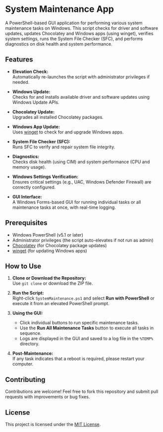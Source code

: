 # System Maintenance App

A PowerShell-based GUI application for performing various system maintenance tasks on Windows. This script checks for driver and software updates, updates Chocolatey and Windows apps (using winget), verifies system settings, runs the System File Checker (SFC), and performs diagnostics on disk health and system performance.

## Features

- **Elevation Check:**  
  Automatically re-launches the script with administrator privileges if needed.

- **Windows Update:**  
  Checks for and installs available driver and software updates using Windows Update APIs.

- **Chocolatey Update:**  
  Upgrades all installed Chocolatey packages.

- **Windows App Update:**  
  Uses [winget](https://github.com/microsoft/winget-cli) to check for and upgrade Windows apps.

- **System File Checker (SFC):**  
  Runs SFC to verify and repair system file integrity.

- **Diagnostics:**  
  Checks disk health (using CIM) and system performance (CPU and memory usage).

- **Windows Settings Verification:**  
  Ensures critical settings (e.g., UAC, Windows Defender Firewall) are correctly configured.

- **GUI Interface:**  
  A Windows Forms-based GUI for running individual tasks or all maintenance tasks at once, with real-time logging.

## Prerequisites

- Windows PowerShell (v5.1 or later)
- Administrator privileges (the script auto-elevates if not run as admin)
- [Chocolatey](https://chocolatey.org/) (for Chocolatey package updates)
- [winget](https://github.com/microsoft/winget-cli) (for updating Windows apps)

## How to Use

1. **Clone or Download the Repository:**  
   Use `git clone` or download the ZIP file.

2. **Run the Script:**  
   Right-click `SystemMaintenance.ps1` and select **Run with PowerShell** or execute it from an elevated PowerShell prompt.

3. **Using the GUI:**  
   - Click individual buttons to run specific maintenance tasks.
   - Use the **Run All Maintenance Tasks** button to execute all tasks in sequence.
   - Logs are displayed in the GUI and saved to a log file in the `%TEMP%` directory.

4. **Post-Maintenance:**  
   If any task indicates that a reboot is required, please restart your computer.

## Contributing

Contributions are welcome! Feel free to fork this repository and submit pull requests with improvements or bug fixes.

## License

This project is licensed under the [MIT License](LICENSE).
